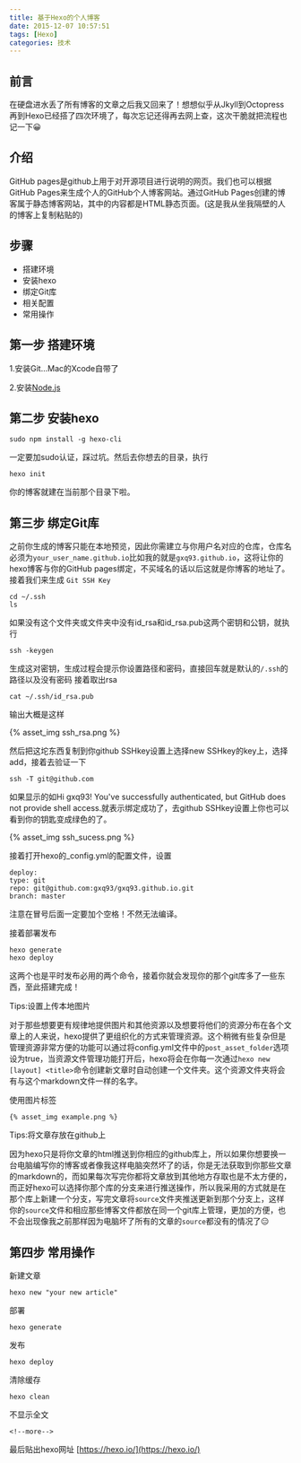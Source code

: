 ```yaml
---
title: 基于Hexo的个人博客
date: 2015-12-07 10:57:51
tags: [Hexo]
categories: 技术
---
```


## 前言

在硬盘进水丢了所有博客的文章之后我又回来了！想想似乎从Jkyll到Octopress再到Hexo已经搭了四次环境了，每次忘记还得再去网上查，这次干脆就把流程也记一下😀

## 介绍

GitHub pages是github上用于对开源项目进行说明的网页。我们也可以根据GitHub Pages来生成个人的GitHub个人博客网站。通过GitHub Pages创建的博客属于静态博客网站，其中的内容都是HTML静态页面。(这是我从坐我隔壁的人的博客上复制粘贴的)

## 步骤

* 搭建环境
* 安装hexo
* 绑定Git库
* 相关配置
* 常用操作

<!--more-->

## 第一步 搭建环境

1.安装Git...Mac的Xcode自带了

2.安装[Node.js](https://nodejs.org/en/)

## 第二步 安装hexo

```
sudo npm install -g hexo-cli
```
一定要加sudo认证，踩过坑。然后去你想去的目录，执行
```
hexo init
```
你的博客就建在当前那个目录下啦。

## 第三步 绑定Git库

之前你生成的博客只能在本地预览，因此你需建立与你用户名对应的仓库，仓库名必须为``your_user_name.github.io``比如我的就是``gxq93.github.io``，这将让你的hexo博客与你的GitHub pages绑定，不买域名的话以后这就是你博客的地址了。
接着我们来生成 ``Git SSH Key``
```
cd ~/.ssh
ls
```
如果没有这个文件夹或文件夹中没有id_rsa和id_rsa.pub这两个密钥和公钥，就执行
```
ssh -keygen
```
生成这对密钥，生成过程会提示你设置路径和密码，直接回车就是默认的``/.ssh``的路径以及没有密码
接着取出rsa
```
cat ~/.ssh/id_rsa.pub
```
输出大概是这样

{% asset_img ssh_rsa.png %}

然后把这坨东西复制到你github SSHkey设置上选择new SSHkey的key上，选择add，接着去验证一下
```
ssh -T git@github.com
```
如果显示的如Hi gxq93! You've successfully authenticated, but GitHub does not provide shell access.就表示绑定成功了，去github SSHkey设置上你也可以看到你的钥匙变成绿色的了。

{% asset_img ssh_sucess.png %}

接着打开hexo的_config.yml的配置文件，设置
```
deploy:
type: git
repo: git@github.com:gxq93/gxq93.github.io.git
branch: master
```
注意在冒号后面一定要加个空格！不然无法编译。

接着部署发布
```
hexo generate
hexo deploy
```
这两个也是平时发布必用的两个命令，接着你就会发现你的那个git库多了一些东西，至此搭建完成！

Tips:设置上传本地图片

对于那些想要更有规律地提供图片和其他资源以及想要将他们的资源分布在各个文章上的人来说，hexo提供了更组织化的方式来管理资源。这个稍微有些复杂但是管理资源非常方便的功能可以通过将config.yml文件中的``post_asset_folder``选项设为true，当资源文件管理功能打开后，hexo将会在你每一次通过``hexo new [layout] <title>``命令创建新文章时自动创建一个文件夹。这个资源文件夹将会有与这个markdown文件一样的名字。

使用图片标签

```
{% asset_img example.png %}
```

Tips:将文章存放在github上

因为hexo只是将你文章的html推送到你相应的github库上，所以如果你想要换一台电脑编写你的博客或者像我这样电脑突然坏了的话，你是无法获取到你那些文章的markdown的，而如果每次写完你都将文章放到其他地方存取也是不太方便的，而正好hexo可以选择你那个库的分支来进行推送操作，所以我采用的方式就是在那个库上新建一个分支，写完文章将``source``文件夹推送更新到那个分支上，这样你的``source``文件和相应那些博客文件都放在同一个git库上管理，更加的方便，也不会出现像我之前那样因为电脑坏了所有的文章的``source``都没有的情况了😑

## 第四步 常用操作
新建文章
```
hexo new "your new article"
```
部署
```
hexo generate
```
发布
```
hexo deploy
```
清除缓存
```
hexo clean
```
不显示全文
```
<!--more-->
```

最后贴出hexo网址
[https://hexo.io/](https://hexo.io/)
